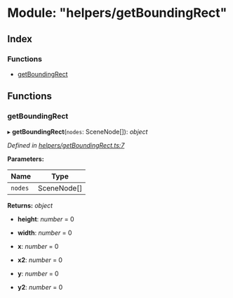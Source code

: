 
# Module: "helpers/getBoundingRect"

## Index

### Functions

* [getBoundingRect](_helpers_getboundingrect_.md#getboundingrect)

## Functions

###  getBoundingRect

▸ **getBoundingRect**(`nodes`: SceneNode[]): *object*

*Defined in [helpers/getBoundingRect.ts:7](https://github.com/figma-plugin-helper-functions/figma-plugin-helpers/blob/043ed21/src/helpers/getBoundingRect.ts#L7)*

**Parameters:**

Name | Type |
------ | ------ |
`nodes` | SceneNode[] |

**Returns:** *object*

* **height**: *number* = 0

* **width**: *number* = 0

* **x**: *number* = 0

* **x2**: *number* = 0

* **y**: *number* = 0

* **y2**: *number* = 0
